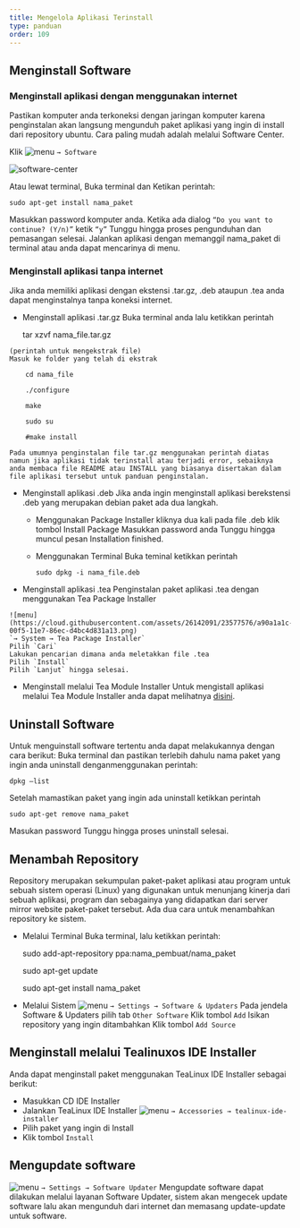 ```yaml
---
title: Mengelola Aplikasi Terinstall
type: panduan
order: 109
---
```


## Menginstall Software


### Menginstall aplikasi dengan menggunakan internet

Pastikan komputer anda terkoneksi dengan jaringan komputer karena penginstalan akan langsung mengunduh paket aplikasi yang ingin di install dari repository ubuntu. Cara paling mudah adalah melalui Software Center.

Klik ![menu](https://cloud.githubusercontent.com/assets/26142091/23577576/a90a1a1c-00f5-11e7-86ec-d4bc4d831a13.png)
 `→ Software`
 
 ![software-center](https://cloud.githubusercontent.com/assets/26142091/23578129/6d894e06-0102-11e7-8672-2a7212299881.png)


Atau lewat terminal, Buka terminal dan
Ketikan perintah: 

    sudo apt-get install nama_paket 

Masukkan password komputer anda.
Ketika ada dialog `“Do you want to continue? (Y/n)”` ketik `“y”`
Tunggu hingga proses pengunduhan dan pemasangan selesai.
Jalankan aplikasi dengan memanggil nama_paket di terminal atau anda dapat mencarinya di menu.

### Menginstall aplikasi tanpa internet
Jika anda memiliki aplikasi dengan ekstensi .tar.gz, .deb ataupun .tea anda dapat menginstalnya tanpa koneksi internet.

-    Menginstall aplikasi .tar.gz
    Buka terminal anda lalu ketikkan perintah 
    
        tar xzvf nama_file.tar.gz
    
    (perintah untuk mengekstrak file)
    Masuk ke folder yang telah di ekstrak 
    
        cd nama_file 
    
        ./configure 
    
        make 
    
        sudo su 
    
        #make install
    
    Pada umumnya penginstalan file tar.gz menggunakan perintah diatas namun jika aplikasi tidak terinstall atau terjadi error, sebaiknya anda membaca file README atau INSTALL yang biasanya disertakan dalam file aplikasi tersebut untuk panduan penginstalan.

-    Menginstall aplikasi .deb
    Jika anda ingin menginstall aplikasi berekstensi .deb yang merupakan debian paket ada dua langkah.
     -  Menggunakan Package Installer
        kliknya dua kali pada file .deb
        klik tombol Install Package
        Masukkan password anda
        Tunggu hingga muncul pesan Installation finished.

     -  Menggunakan Terminal
        Buka teminal ketikkan perintah 
        
            sudo dpkg -i nama_file.deb

-    Menginstall aplikasi .tea
    Penginstalan paket aplikasi .tea dengan menggunakan Tea Package Installer

    ![menu](https://cloud.githubusercontent.com/assets/26142091/23577576/a90a1a1c-00f5-11e7-86ec-d4bc4d831a13.png)
    `→ System → Tea Package Installer`
    Pilih `Cari`
    Lakukan pencarian dimana anda meletakkan file .tea
    Pilih `Install`
    Pilih `Lanjut` hingga selesai.

-    Menginstall melalui Tea Module Installer
    Untuk mengistall aplikasi melalui Tea Module Installer anda dapat melihatnya [disini](http://tealinuxos.org/dukungan/tea-mudule-installer).

## Uninstall Software

 Untuk menguinstall software tertentu anda dapat melakukannya dengan cara berikut:
Buka terminal dan pastikan terlebih dahulu nama paket yang ingin anda uninstall denganmenggunakan perintah: 

    dpkg –list

Setelah mamastikan paket yang ingin ada uninstall ketikkan perintah 

    sudo apt-get remove nama_paket 

Masukan password
Tunggu hingga proses uninstall selesai.

## Menambah Repository
Repository merupakan sekumpulan paket-paket aplikasi atau program untuk sebuah sistem operasi (Linux) yang digunakan untuk menunjang kinerja dari sebuah aplikasi, program dan sebagainya yang didapatkan dari server mirror website paket-paket tersebut. Ada dua cara untuk menambahkan repository ke sistem.

  -  Melalui Terminal
    Buka terminal, lalu ketikkan perintah: 
    
        sudo add-apt-repository ppa:nama_pembuat/nama_paket 
    
        sudo apt-get update 
    
        sudo apt-get install nama_paket

  - Melalui Sistem
    ![menu](https://cloud.githubusercontent.com/assets/26142091/23577576/a90a1a1c-00f5-11e7-86ec-d4bc4d831a13.png)
    `→ Settings → Software & Updaters`
    Pada jendela Software & Updaters pilih tab `Other Software`
    Klik tombol `Add`
    Isikan repository yang ingin ditambahkan
    Klik tombol `Add Source`

## Menginstall melalui Tealinuxos IDE Installer
 
Anda dapat menginstall paket menggunakan TeaLinux IDE Installer sebagai berikut:

-    Masukkan CD IDE Installer
-    Jalankan TeaLinux IDE Installer ![menu](https://cloud.githubusercontent.com/assets/26142091/23577576/a90a1a1c-00f5-11e7-86ec-d4bc4d831a13.png)
 `→ Accessories → tealinux-ide-installer`
-    Pilih paket yang ingin di Install
-    Klik tombol `Install`

## Mengupdate software

 ![menu](https://cloud.githubusercontent.com/assets/26142091/23577576/a90a1a1c-00f5-11e7-86ec-d4bc4d831a13.png)
 `→ Settings → Software Updater`
Mengupdate software dapat dilakukan melalui layanan Software Updater, sistem akan mengecek update software lalu akan mengunduh dari internet dan memasang update-update untuk software. 
